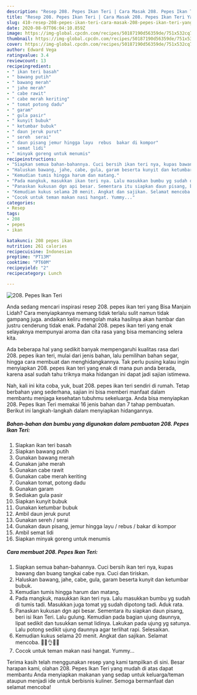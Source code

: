 ```yaml
---
description: "Resep 208. Pepes Ikan Teri | Cara Masak 208. Pepes Ikan Teri Yang Enak Banget"
title: "Resep 208. Pepes Ikan Teri | Cara Masak 208. Pepes Ikan Teri Yang Enak Banget"
slug: 410-resep-208-pepes-ikan-teri-cara-masak-208-pepes-ikan-teri-yang-enak-banget
date: 2020-08-07T06:04:10.859Z
image: https://img-global.cpcdn.com/recipes/50187190d56359de/751x532cq70/208-pepes-ikan-teri-foto-resep-utama.jpg
thumbnail: https://img-global.cpcdn.com/recipes/50187190d56359de/751x532cq70/208-pepes-ikan-teri-foto-resep-utama.jpg
cover: https://img-global.cpcdn.com/recipes/50187190d56359de/751x532cq70/208-pepes-ikan-teri-foto-resep-utama.jpg
author: Edward Vega
ratingvalue: 3.4
reviewcount: 13
recipeingredient:
- " ikan teri basah"
- " bawang putih"
- " bawang merah"
- " jahe merah"
- " cabe rawit"
- " cabe merah keriting"
- " tomat potong dadu"
- " garam"
- " gula pasir"
- " kunyit bubuk"
- " ketumbar bubuk"
- " daun jeruk purut"
- " sereh  serai"
- " daun pisang jemur hingga layu  rebus  bakar di kompor"
- " semat lidi"
- " minyak goreng untuk menumis"
recipeinstructions:
- "Siapkan semua bahan-bahannya. Cuci bersih ikan teri nya, kupas bawang dan buang tangkai cabe nya. Cuci dan tiriskan."
- "Haluskan bawang, jahe, cabe, gula, garam beserta kunyit dan ketumbar bubuk."
- "Kemudian tumis hingga harum dan matang."
- "Pada mangkuk, masukkan ikan teri nya. Lalu masukkan bumbu yg sudah di tumis tadi. Masukkan juga tomat yg sudah dipotong tadi. Aduk rata."
- "Panaskan kukusan dgn api besar. Sementara itu siapkan daun pisang, beri isi Ikan Teri. Lalu gulung. Kemudian pada bagian ujung daunnya, lipat sedikit dan tusukkan semat lidinya. Lakukan pada ujung yg satunya. Lalu potong sedikit ujung daunnya agar terlihat rapi. Selesaikan."
- "Kemudian kukus selama 20 menit. Angkat dan sajikan. Selamat mencoba. 🤤😋👌💕💞"
- "Cocok untuk teman makan nasi hangat. Yummy..."
categories:
- Resep
tags:
- 208
- pepes
- ikan

katakunci: 208 pepes ikan 
nutrition: 261 calories
recipecuisine: Indonesian
preptime: "PT13M"
cooktime: "PT60M"
recipeyield: "2"
recipecategory: Lunch

---
```



![208. Pepes Ikan Teri](https://img-global.cpcdn.com/recipes/50187190d56359de/751x532cq70/208-pepes-ikan-teri-foto-resep-utama.jpg)

Anda sedang mencari inspirasi resep 208. pepes ikan teri yang Bisa Manjain Lidah? Cara menyiapkannya memang tidak terlalu sulit namun tidak gampang juga. andaikan keliru mengolah maka hasilnya akan hambar dan justru cenderung tidak enak. Padahal 208. pepes ikan teri yang enak selayaknya mempunyai aroma dan cita rasa yang bisa memancing selera kita.

Ada beberapa hal yang sedikit banyak mempengaruhi kualitas rasa dari 208. pepes ikan teri, mulai dari jenis bahan, lalu pemilihan bahan segar, hingga cara membuat dan menghidangkannya. Tak perlu pusing kalau ingin menyiapkan 208. pepes ikan teri yang enak di mana pun anda berada, karena asal sudah tahu triknya maka hidangan ini dapat jadi sajian istimewa.




Nah, kali ini kita coba, yuk, buat 208. pepes ikan teri sendiri di rumah. Tetap berbahan yang sederhana, sajian ini bisa memberi manfaat dalam membantu menjaga kesehatan tubuhmu sekeluarga. Anda bisa menyiapkan 208. Pepes Ikan Teri memakai 16 jenis bahan dan 7 tahap pembuatan. Berikut ini langkah-langkah dalam menyiapkan hidangannya.

<!--inarticleads1-->

##### Bahan-bahan dan bumbu yang digunakan dalam pembuatan 208. Pepes Ikan Teri:

1. Siapkan  ikan teri basah
1. Siapkan  bawang putih
1. Gunakan  bawang merah
1. Gunakan  jahe merah
1. Gunakan  cabe rawit
1. Gunakan  cabe merah keriting
1. Gunakan  tomat, potong dadu
1. Gunakan  garam
1. Sediakan  gula pasir
1. Siapkan  kunyit bubuk
1. Gunakan  ketumbar bubuk
1. Ambil  daun jeruk purut
1. Gunakan  sereh / serai
1. Gunakan  daun pisang, jemur hingga layu / rebus / bakar di kompor
1. Ambil  semat lidi
1. Siapkan  minyak goreng untuk menumis




<!--inarticleads2-->

##### Cara membuat 208. Pepes Ikan Teri:

1. Siapkan semua bahan-bahannya. Cuci bersih ikan teri nya, kupas bawang dan buang tangkai cabe nya. Cuci dan tiriskan.
1. Haluskan bawang, jahe, cabe, gula, garam beserta kunyit dan ketumbar bubuk.
1. Kemudian tumis hingga harum dan matang.
1. Pada mangkuk, masukkan ikan teri nya. Lalu masukkan bumbu yg sudah di tumis tadi. Masukkan juga tomat yg sudah dipotong tadi. Aduk rata.
1. Panaskan kukusan dgn api besar. Sementara itu siapkan daun pisang, beri isi Ikan Teri. Lalu gulung. Kemudian pada bagian ujung daunnya, lipat sedikit dan tusukkan semat lidinya. Lakukan pada ujung yg satunya. Lalu potong sedikit ujung daunnya agar terlihat rapi. Selesaikan.
1. Kemudian kukus selama 20 menit. Angkat dan sajikan. Selamat mencoba. 🤤😋👌💕💞
1. Cocok untuk teman makan nasi hangat. Yummy...




Terima kasih telah menggunakan resep yang kami tampilkan di sini. Besar harapan kami, olahan 208. Pepes Ikan Teri yang mudah di atas dapat membantu Anda menyiapkan makanan yang sedap untuk keluarga/teman ataupun menjadi ide untuk berbisnis kuliner. Semoga bermanfaat dan selamat mencoba!
